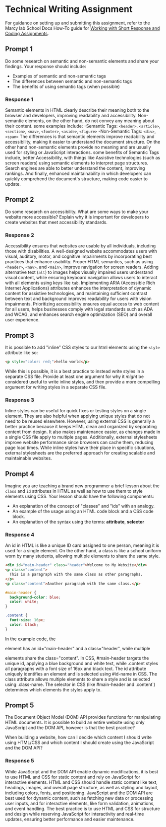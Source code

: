 # Technical Writing Assignment

For guidance on setting up and submitting this assignment, refer to the Marcy lab School Docs How-To guide for [Working with Short Response and Coding Assignments](https://marcylabschool.gitbook.io/marcy-lab-school-docs/fullstack-curriculum/how-tos/working-with-assignments#how-to-work-on-assignments).

## Prompt 1

Do some research on semantic and non-semantic elements and share your findings. Your response should include:

- Examples of semantic and non-semantic tags
- The differences between semantic and non-semantic tags
- The benefits of using semantic tags (when possible)

### Response 1

Semantic elements in HTML clearly describe their meaning both to the browser and developers, improving readability and accessibility. Non-semantic elements, on the other hand, do not convey any meaning about their content.
some examples include:
-Semantic Tags: `<header>`, `<article>`, `<section>`, `<nav>`, `<footer>`, `<aside>`, `<figure>`
-Non-Semantic Tags: `<div>`, `<span>`
The differences is that semantic elements improve readability and accessibility, making it easier to understand the document structure. On the other hand non-semantic elements provide no meaning and are usually used for styling or JavaScript interactions. some benefits of Semantic Tags include, better Accessibility, with things like Assistive technologies (such as screen readers) using semantic elements to interpret page structures. Search engines are able to better understand the content, improving rankings. And finally, enhanced maintainability in which developers can quickly comprehend the document's structure, making code easier to update.

## Prompt 2

Do some research on accessibility. What are some ways to make your website more accessible? Explain why it is important for developers to create websites that meet accessibility standards.

### Response 2

Accessibility ensures that websites are usable by all individuals, including those with disabilities. A well-designed website accommodates users with visual, auditory, motor, and cognitive impairments by incorporating best practices that enhance usability. Proper HTML semantics, such as using `<header>`, `<nav>`, and `<main>`, improve navigation for screen readers. Adding alternative text (`alt`) to images helps visually impaired users understand visual content, while ensuring keyboard navigation allows users to interact with all elements using keys like `tab`. Implementing ARIA (Accessible Rich Internet Applications) attributes enhances the interpretation of dynamic content for assistive technologies, and maintaining sufficient contrast between text and background improves readability for users with vision impairments. Prioritizing accessibility ensures equal access to web content for all users, helps businesses comply with legal standards such as ADA and WCAG, and enhances search engine optimization (SEO) and overall user experience.

## Prompt 3

It is possible to add "inline" CSS styles to our html elements using the `style` attribute like so:

```html
<p style="color: red;">hello world</p>
```

While this is possible, it is a best practice to instead write styles in a separate CSS file. Provide at least one argument for why it _might_ be considered useful to write inline styles, and then provide a more compelling argument for writing styles in a separate CSS file.

### Response 3

Inline styles can be useful for quick fixes or testing styles on a single element. They are also helpful when applying unique styles that do not need to be reused elsewhere. However, using external CSS is generally a better practice because it keeps HTML clean and organized by separating content from design. It also makes maintenance easier, as changes made in a single CSS file apply to multiple pages. Additionally, external stylesheets improve website performance since browsers can cache them, reducing page load times. While inline styles have their place in specific situations, external stylesheets are the preferred approach for creating scalable and maintainable websites.

## Prompt 4

Imagine you are teaching a brand new programmer a brief lesson about the `class` and `id` attributes in HTML as well as how to use them to style elements using CSS. Your lesson should have the following components:

- An explanation of the concept of "classes" and "ids" with an analogy.
- An example of the usage using an HTML code block and a CSS code block.
- An explanation of the syntax using the terms: **attribute**, **selector**

### Response 4

An id in HTML is like a unique ID card assigned to one person, meaning it is used for a single element. On the other hand, a class is like a school uniform worn by many students, allowing multiple elements to share the same style.

```html
<div id="main-header" class="header">Welcome to My Website</div>
<p class="content">
  This is a paragraph with the same class as other paragraphs.
</p>
<p class="content">Another paragraph with the same class.</p>
```

```css
#main-header {
  background-color: blue;
  color: white;
}

.content {
  font-size: 16px;
  color: black;
}
```

In the example code, the <div> element has an id="main-header" and a class="header", while multiple <p> elements share the class="content". In CSS, #main-header targets the unique id, applying a blue background and white text, while .content styles all paragraphs with a font size of 16px and black text. The id attribute uniquely identifies an element and is selected using #id-name in CSS. The class attribute allows multiple elements to share a style and is selected using .class-name. The selector in CSS (like #main-header and .content`) determines which elements the styles apply to.

## Prompt 5

The Document Object Model (DOM) API provides functions for manipulating HTML documents. It is possible to build an entire website using only JavaScript and the DOM API, however is that the best practice?

When building a website, how can I decide which content I should write using HTML/CSS and which content I should create using the JavaScript and the DOM API?

### Response 5

While JavaScript and the DOM API enable dynamic modifications, it is best to use HTML and CSS for static content and rely on JavaScript for interactive elements. HTML and CSS should handle static content like text, headings, images, and overall page structure, as well as styling and layout, including colors, fonts, and positioning. JavaScript and the DOM API are best used for dynamic content, such as fetching new data or processing user inputs, and for interactive elements, like form validation, animations, and event handling. The best practice is to use HTML and CSS for structure and design while reserving JavaScript for interactivity and real-time updates, ensuring better performance and easier maintenance.
